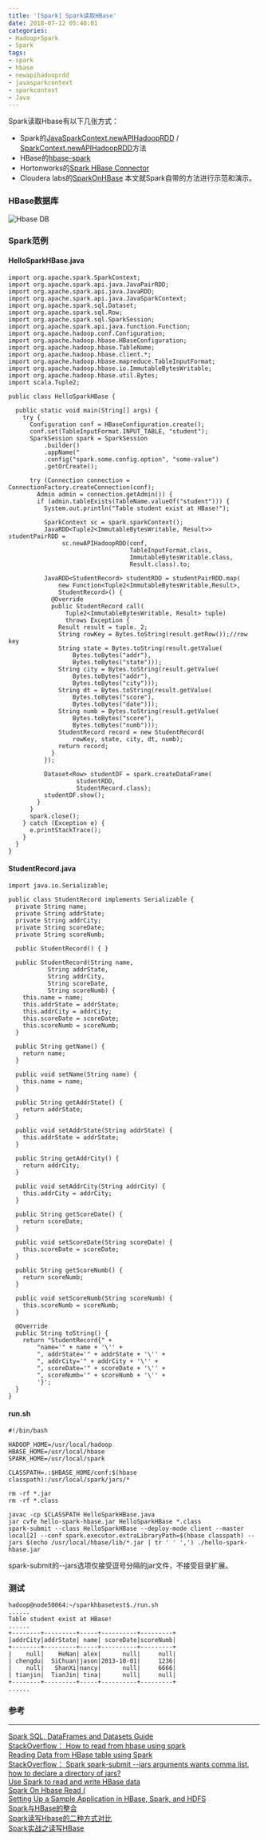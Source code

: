 ```yaml
---
title: '[Spark] Spark读取HBase'
date: 2018-07-12 05:40:01
categories: 
- Hadoop+Spark
- Spark
tags: 
- spark
- hbase
- newapihadooprdd
- javasparkcontext
- sparkcontext
- Java
---
```


Spark读取Hbase有以下几张方式：
- Spark的[JavaSparkContext.newAPIHadoopRDD](https://spark.apache.org/docs/2.1.0/api/) / [SparkContext.newAPIHadoopRDD](https://spark.apache.org/docs/2.1.0/api/)方法
- HBase的[hbase-spark](https://github.com/apache/hbase/tree/master/hbase-spark)
- Hortonworks的[Spark HBase Connector](https://github.com/hortonworks-spark/shc)
- Cloudera labs的[SparkOnHBase](https://github.com/cloudera-labs/SparkOnHBase)
本文就Spark自带的方法进行示范和演示。

### HBase数据库

![Hbase DB](/images/2018/07/spark-read-hbase.jpg)

### Spark范例

#### HelloSparkHBase.java
```
import org.apache.spark.SparkContext;
import org.apache.spark.api.java.JavaPairRDD;
import org.apache.spark.api.java.JavaRDD;
import org.apache.spark.api.java.JavaSparkContext;
import org.apache.spark.sql.Dataset;
import org.apache.spark.sql.Row;
import org.apache.spark.sql.SparkSession;
import org.apache.spark.api.java.function.Function;
import org.apache.hadoop.conf.Configuration;
import org.apache.hadoop.hbase.HBaseConfiguration;
import org.apache.hadoop.hbase.TableName;
import org.apache.hadoop.hbase.client.*;
import org.apache.hadoop.hbase.mapreduce.TableInputFormat;
import org.apache.hadoop.hbase.io.ImmutableBytesWritable;
import org.apache.hadoop.hbase.util.Bytes;
import scala.Tuple2;

public class HelloSparkHBase {

  public static void main(String[] args) {
    try {
      Configuration conf = HBaseConfiguration.create();
      conf.set(TableInputFormat.INPUT_TABLE, "student");
      SparkSession spark = SparkSession
          .builder()
          .appName("
          .config("spark.some.config.option", "some-value")
          .getOrCreate();

      try (Connection connection = ConnectionFactory.createConnection(conf);
        Admin admin = connection.getAdmin()) {
        if (admin.tableExists(TableName.valueOf("student"))) {
          System.out.println("Table student exist at HBase!");

          SparkContext sc = spark.sparkContext();          
          JavaRDD<Tuple2<ImmutableBytesWritable, Result>> studentPairRDD = 
               sc.newAPIHadoopRDD(conf,
                                  TableInputFormat.class,
                                  ImmutableBytesWritable.class,
                                  Result.class).to;

          JavaRDD<StudentRecord> studentRDD = studentPairRDD.map(
              new Function<Tuple2<ImmutableBytesWritable,Result>, 
              StudentRecord>() {
            @Override
            public StudentRecord call(
                Tuple2<ImmutableBytesWritable, Result> tuple)
                throws Exception {
              Result result = tuple._2;
              String rowKey = Bytes.toString(result.getRow());//row key
              String state = Bytes.toString(result.getValue(
                  Bytes.toBytes("addr"),
                  Bytes.toBytes("state")));
              String city = Bytes.toString(result.getValue(
                  Bytes.toBytes("addr"),
                  Bytes.toBytes("city")));
              String dt = Bytes.toString(result.getValue(
                  Bytes.toBytes("score"),
                  Bytes.toBytes("date")));
              String numb = Bytes.toString(result.getValue(
                  Bytes.toBytes("score"),
                  Bytes.toBytes("numb")));
              StudentRecord record = new StudentRecord(
                  rowKey, state, city, dt, numb);
              return record;
            }
          });

          Dataset<Row> studentDF = spark.createDataFrame(
                   studentRDD, 
                   StudentRecord.class);
          studentDF.show();
        }
      }
      spark.close();
    } catch (Exception e) {
      e.printStackTrace();
    }
  }
}
```
#### StudentRecord.java
```
import java.io.Serializable;

public class StudentRecord implements Serializable {
  private String name;
  private String addrState;
  private String addrCity;
  private String scoreDate;
  private String scoreNumb;

  public StudentRecord() { }

  public StudentRecord(String name, 
           String addrState, 
           String addrCity, 
           String scoreDate, 
           String scoreNumb) {
    this.name = name;
    this.addrState = addrState;
    this.addrCity = addrCity;
    this.scoreDate = scoreDate;
    this.scoreNumb = scoreNumb;
  }

  public String getName() {
    return name;
  }

  public void setName(String name) {
    this.name = name;
  }

  public String getAddrState() {
    return addrState;
  }

  public void setAddrState(String addrState) {
    this.addrState = addrState;
  }

  public String getAddrCity() {
    return addrCity;
  }

  public void setAddrCity(String addrCity) {
    this.addrCity = addrCity;
  }

  public String getScoreDate() {
    return scoreDate;
  }

  public void setScoreDate(String scoreDate) {
    this.scoreDate = scoreDate;
  }

  public String getScoreNumb() {
    return scoreNumb;
  }

  public void setScoreNumb(String scoreNumb) {
    this.scoreNumb = scoreNumb;
  }

  @Override
  public String toString() {
    return "StudentRecord{" +
        "name='" + name + '\'' +
        ", addrState='" + addrState + '\'' +
        ", addrCity='" + addrCity + '\'' +
        ", scoreDate='" + scoreDate + '\'' +
        ", scoreNumb='" + scoreNumb + '\'' +
        '}';
  }
}
```
#### run.sh
```
#!/bin/bash

HADOOP_HOME=/usr/local/hadoop
HBASE_HOME=/usr/local/hbase
SPARK_HOME=/usr/local/spark

CLASSPATH=.:$HBASE_HOME/conf:$(hbase classpath):/usr/local/spark/jars/*

rm -rf *.jar
rm -rf *.class

javac -cp $CLASSPATH HelloSparkHBase.java
jar cvfe hello-spark-hbase.jar HelloSparkHBase *.class
spark-submit --class HelloSparkHBase --deploy-mode client --master local[2] --conf spark.executor.extraLibraryPath=$(hbase classpath) --jars $(echo /usr/local/hbase/lib/*.jar | tr ' ' ',') ./hello-spark-hbase.jar
```
spark-submit的--jars选项仅接受逗号分隔的jar文件，不接受目录扩展。

### 测试
```
hadoop@node50064:~/sparkhbasetest$./run.sh
......
Table student exist at HBase!
......
+--------+---------+-----+----------+---------+
|addrCity|addrState| name| scoreDate|scoreNumb|
+--------+---------+-----+----------+---------+
|    null|    HeNan| alex|      null|     null|
| chengdu|  SiChuan|jason|2013-10-01|     1236|
|    null|   ShanXi|nancy|      null|     6666|
| tianjin|  TianJin| tina|      null|     null|
+--------+---------+-----+----------+---------+
......
```
### 参考
*****
[Spark SQL, DataFrames and Datasets Guide](https://spark.apache.org/docs/2.1.0/sql-programming-guide.html)  
[StackOverflow： How to read from hbase using spark](/questions/25040709/how-to-read-from-hbase-using-spark)  
[Reading Data from HBase table using Spark](http://blog.bimarian.com/reading-data-from-hbase-table-using-spark-2/)  
[StackOverflow： Spark spark-submit --jars arguments wants comma list, how to declare a directory of jars?](/questions/34738296/spark-spark-submit-jars-arguments-wants-comma-list-how-to-declare-a-directory)  
[Use Spark to read and write HBase data](https://docs.microsoft.com/en-us/azure/hdinsight/hdinsight-using-spark-query-hbase)  
[Spark On Hbase Read (](https://community.hortonworks.com/questions/89710/spark-on-hbase-read-java.html)  
[Setting Up a Sample Application in HBase, Spark, and HDFS](https://dzone.com/articles/sample-app-hbase-spark-hdfs)  
[Spark与HBase的整合](https://www.jianshu.com/p/b2fea6687735)  
[Spark读写Hbase的二种方式对比](https://www.cnblogs.com/cssdongl/p/6238007.html)  
[Spark实战之读写HBase](https://blog.csdn.net/u011812294/article/details/72553150)  